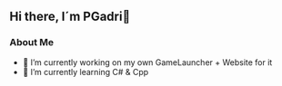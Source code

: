 ## Hi there, I´m PGadri👋
### About Me
- 🔭 I’m currently working on my own GameLauncher + Website for it
- 🌱 I’m currently learning C# & Cpp
